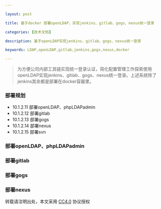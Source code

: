 ```yaml
---

layout: post

title: 基于docker 部署openLDAP，实现jenkins、gitlab、gogs、nexus统一登录

categories: [技术文档]

description: 基于openLDAP实现jenkins、gitlab、gogs、nexus统一登录

keywords: LDAP,openLDAP,gitlab,jenkins,gogs,nexus,docker

---
```

> 为方便公司内部工具链实现统一登录认证，简化配置管理工作探索使用openLDAP实现jenkins、gitlab、gogs、nexus统一登录。上述系统除了jenkins其余都是部署在docker容器里。

### 部署规划
- 10.1.2.11 部署openLDAP、phpLDAPadmin
- 10.1.2.12 部署gitlab
- 10.1.2.13 部署gogs
- 10.1.2.14 部署nexus
- 10.1.2.15 部署svn
### 部署openLDAP、phpLDAPadmin


### 部署gitlab


### 部署gogs


### 部署nexus



 转载请注明出处，本文采用 [CC4.0](http://creativecommons.org/licenses/by-nc-nd/4.0/) 协议授权







